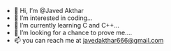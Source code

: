 - 👋 Hi, I’m @Javed Akthar
- 👀 I’m interested in coding...
- 🌱 I’m currently learning C and C++...
- 💞️ I’m looking for a chance to prove me....
- 📫 you can reach me at javedakthar666@gmail.com

<!---
javedboii/javedboii is a ✨ special ✨ repository because its `README.md` (this file) appears on your GitHub profile.
You can click the Preview link to take a look at your changes.
--->
